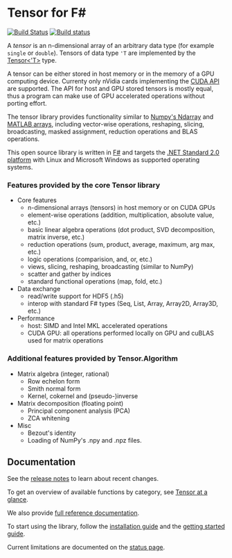 # Tensor for F#
[![Build Status](https://www.travis-ci.org/DeepMLNet/DeepNet.svg?branch=master)](https://www.travis-ci.org/DeepMLNet/DeepNet)
[![Build status](https://ci.appveyor.com/api/projects/status/7qrfufbj0mvb6llv/branch/master?svg=true)](https://ci.appveyor.com/project/surban/deepnet/branch/master)

A *tensor* is an n-dimensional array of an arbitrary data type (for example `single` or `double`).
Tensors of data type `'T` are implemented by the [Tensor<'T>](xref:Tensor.Tensor`1) type.

A tensor can be either stored in host memory or in the memory of a GPU computing device.
Currenty only nVidia cards implementing the [CUDA API](https://developer.nvidia.com/cuda-zone) are supported.
The API for host and GPU stored tensors is mostly equal, thus a program can make use of GPU accelerated operations without porting effort.

The tensor library provides functionality similar to [Numpy's Ndarray](http://docs.scipy.org/doc/numpy-1.10.0/reference/arrays.html) and [MATLAB arrays](http://www.mathworks.com/help/matlab/matrices-and-arrays.html), including vector-wise operations, reshaping, slicing, broadcasting, masked assignment, reduction operations and BLAS operations.

This open source library is written in [F#](http://fsharp.org/) and targets the [.NET Standard 2.0 platform](https://github.com/dotnet/standard/blob/master/docs/versions/netstandard2.0.md) with Linux and Microsoft Windows as supported operating systems.

### Features provided by the core Tensor library

* Core features
  * n-dimensional arrays (tensors) in host memory or on CUDA GPUs 
  * element-wise operations (addition, multiplication, absolute value, etc.)
  * basic linear algebra operations (dot product, SVD decomposition, matrix inverse, etc.)
  * reduction operations (sum, product, average, maximum, arg max, etc.)
  * logic operations (comparision, and, or, etc.)
  * views, slicing, reshaping, broadcasting (similar to NumPy) 
  * scatter and gather by indices
  * standard functional operations (map, fold, etc.)
* Data exchange
  * read/write support for HDF5 (.h5)
  * interop with standard F# types (Seq, List, Array, Array2D, Array3D, etc.)
* Performance
  * host: SIMD and Intel MKL accelerated operations 
  * CUDA GPU: all operations performed locally on GPU and cuBLAS used for matrix operations

### Additional features provided by Tensor.Algorithm

* Matrix algebra (integer, rational)
  * Row echelon form
  * Smith normal form
  * Kernel, cokernel and (pseudo-)inverse
* Matrix decomposition (floating point)
  * Principal component analysis (PCA)
  * ZCA whitening
* Misc
  * Bezout's identity
  * Loading of NumPy's .npy and .npz files.

## Documentation

See the [release notes](articles/ReleaseNotes.md) to learn about recent changes.

To get an overview of available functions by category, see [Tensor at a glance](articles/Tensor.md).

We also provide [full reference documentation](xref:Tensor).

To start using the library, follow the [installation guide](articles/Guide-Installation.md) and the [getting started guide](articles/Guide-Creation.md).

Current limitations are documented on the [status page](articles/Status.md).
